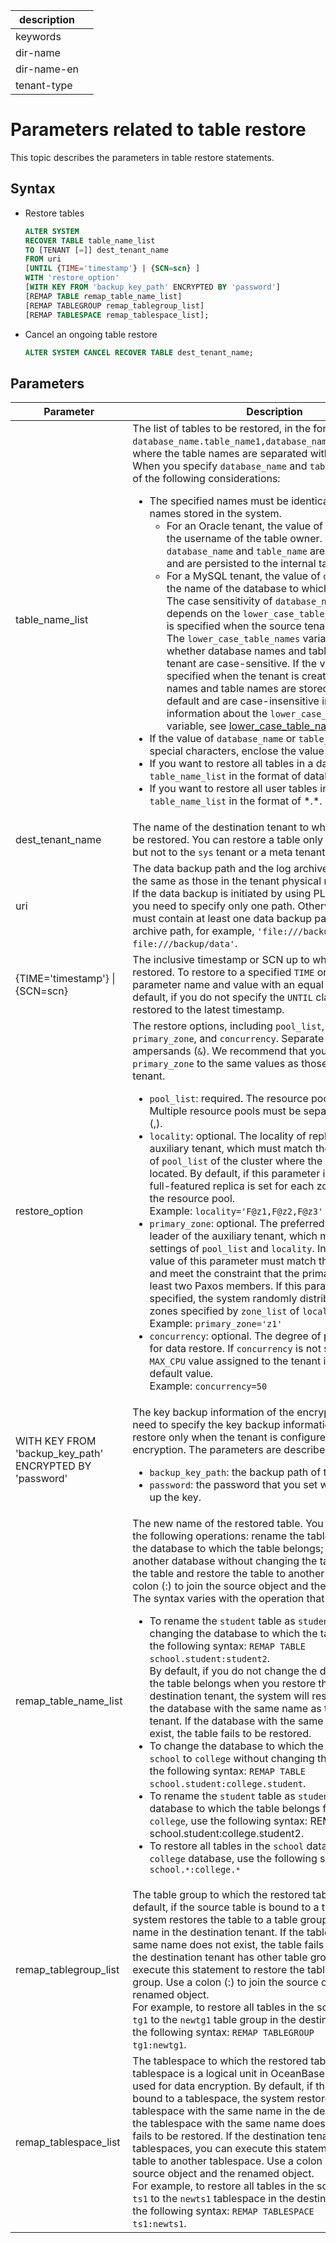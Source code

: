 | description ||
|---|---|
| keywords ||
| dir-name ||
| dir-name-en ||
| tenant-type ||

# Parameters related to table restore

This topic describes the parameters in table restore statements.

## Syntax

* Restore tables

   ```sql
   ALTER SYSTEM
   RECOVER TABLE table_name_list
   TO [TENANT [=]] dest_tenant_name
   FROM uri
   [UNTIL {TIME='timestamp'} | {SCN=scn} ]
   WITH 'restore_option'
   [WITH KEY FROM 'backup_key_path' ENCRYPTED BY 'password']
   [REMAP TABLE remap_table_name_list]
   [REMAP TABLEGROUP remap_tablegroup_list]
   [REMAP TABLESPACE remap_tablespace_list];
   ```

* Cancel an ongoing table restore

   ```sql
   ALTER SYSTEM CANCEL RECOVER TABLE dest_tenant_name;
   ```

## Parameters

| Parameter | Description |
|-----------------------------|------------------------------------------------|
| table_name_list | The list of tables to be restored, in the format of <code>database_name.table_name1,database_name.table_name2,...</code>, where the table names are separated with commas (,). </br>When you specify <code>database_name</code> and <code>table_name</code>, take note of the following considerations:<ul> <li>The specified names must be identical to the actual names stored in the system. <ul><li>For an Oracle tenant, the value of <code>database_name</code> is the username of the table owner. By default, both <code>database_name</code> and <code>table_name</code> are case-insensitive and are persisted to the internal table in uppercase. </li> <li>For a MySQL tenant, the value of <code>database_name</code> is the name of the database to which the table belongs. The case sensitivity of <code>database_name</code> and <code>table_name</code> depends on the <code>lower_case_table_names</code> variable that is specified when the source tenant is created. </br>The <code>lower_case_table_names</code> variable specifies whether database names and table names in a tenant are case-sensitive. If the variable is not specified when the tenant is created, the database names and table names are stored in lowercase by default and are case-insensitive in queries. For more information about the <code>lower_case_table_names</code> variable, see <a href="../../../700.reference/800.configuration-items-and-system-variables/200.system-variable/300.global-system-variable/3600.lower_case_table_names-global.md">lower_case_table_names</a>. </li></ul> </li> <li>If the value of <code>database_name</code> or <code>table_name</code> contains special characters, enclose the value in backticks (\`\`). </li> <li> If you want to restore all tables in a database, specify `table_name_list` in the format of database_name.\*. </li> <li>If you want to restore all user tables in a tenant, specify `table_name_list` in the format of \*.\*. </li></ul> |
| dest_tenant_name | The name of the destination tenant to which the table is to be restored. You can restore a table only to a user tenant, but not to the `sys` tenant or a meta tenant.  |
| uri | The data backup path and the log archive path, which are the same as those in the tenant physical restore command. If the data backup is initiated by using PLUS ARCHIVELOG, you need to specify only one path. Otherwise, the value must contain at least one data backup path and one log archive path, for example, `'file:///backup/archive, file:///backup/data'`.  |
| {TIME='timestamp'} \| {SCN=scn} | The inclusive timestamp or SCN up to which the table is restored. To restore to a specified `TIME` or `SCN` value, join the parameter name and value with an equal sign (`=`). By default, if you do not specify the `UNTIL` clause, the table is restored to the latest timestamp.  |
| restore_option | The restore options, including `pool_list`, `locality`, `primary_zone`, and `concurrency`. Separate the options with ampersands (`&`). We recommend that you set `locality` and `primary_zone` to the same values as those of the source tenant. <ul><li>`pool_list`: required. The resource pool of the tenant. Multiple resource pools must be separated with commas (,). </li>  <li>`locality`: optional. The locality of replicas of the auxiliary tenant, which must match the zone information of `pool_list` of the cluster where the auxiliary tenant is located. By default, if this parameter is not specified, a full-featured replica is set for each zone in `zone_list` of the resource pool. </br>Example: `locality='F@z1,F@z2,F@z3'` </li> <li>`primary_zone`: optional. The preferred position of the leader of the auxiliary tenant, which must match the settings of `pool_list` and `locality`. In other words, the value of this parameter must match the zone information and meet the constraint that the primary region has at least two Paxos members. If this parameter is not specified, the system randomly distributes leaders in the zones specified by `zone_list` of `locality`.  </br>Example: `primary_zone='z1'`</li> <li>`concurrency`: optional. The degree of parallelism (DOP) for data restore. If `concurrency` is not specified, the `MAX_CPU` value assigned to the tenant is used as the default value. </br>Example: `concurrency=50` </li></ul> |
| WITH KEY FROM 'backup_key_path' ENCRYPTED BY 'password' | The key backup information of the encrypted tenant. You need to specify the key backup information for a tenant restore only when the tenant is configured with transparent encryption. The parameters are described as follows:<ul><li><code>backup_key_path</code>: the backup path of the key. </li> <li><code>password</code>: the password that you set when you backed up the key. </li></ul> |
| remap_table_name_list | The new name of the restored table. You can perform any of the following operations: rename the table without changing the database to which the table belongs; restore the table to another database without changing the table name; rename the table and restore the table to another database. Use a colon (:) to join the source object and the renamed object. The syntax varies with the operation that you perform:<ul> <li>To rename the <code>student</code> table as <code>student2</code> without changing the database to which the table belongs, use the following syntax: <code>REMAP TABLE school.student:student2</code>. </br>By default, if you do not change the database to which the table belongs when you restore the table to the destination tenant, the system will restore the table to the database with the same name as the destination tenant. If the database with the same name does not exist, the table fails to be restored. </li> <li>To change the database to which the table belongs from <code>school</code> to <code>college</code> without changing the table name, use the following syntax: <code>REMAP TABLE school.student:college.student</code>. </li> <li>To rename the <code>student</code> table as <code>student2</code> and change the database to which the table belongs from <code>school</code> to <code>college</code>, use the following syntax: </code>REMAP TABLE school.student:college.student2</code>. </li> <li>To restore all tables in the <code>school</code> database to the <code>college</code> database, use the following syntax: <code>REMAP TABLE school.`*`:college.`*` </code> </li></ul> |
| remap_tablegroup_list | The table group to which the restored table belongs. By default, if the source table is bound to a table group, the system restores the table to a table group with the same name in the destination tenant. If the table group with the same name does not exist, the table fails to be restored. If the destination tenant has other table groups, you can execute this statement to restore the table to another table group. Use a colon (:) to join the source object and the renamed object.  </br>For example, to restore all tables in the source table group <code>tg1</code> to the <code>newtg1</code> table group in the destination tenant, use the following syntax: <code>REMAP TABLEGROUP tg1:newtg1</code>.  |
| remap_tablespace_list | The tablespace to which the restored table belongs. A tablespace is a logical unit in OceanBase Database mainly used for data encryption. By default, if the source table is bound to a tablespace, the system restores the table to the tablespace with the same name in the destination tenant. If the tablespace with the same name does not exist, the table fails to be restored. If the destination tenant has other tablespaces, you can execute this statement to restore the table to another tablespace. Use a colon (:) to join the source object and the renamed object. </br>For example, to restore all tables in the source tablespace <code>ts1</code> to the <code>newts1</code> tablespace in the destination tenant, use the following syntax: <code>REMAP TABLESPACE ts1:newts1</code>.  |